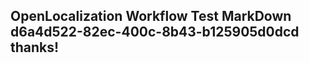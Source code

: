 <properties
ms.topic="hero-topic"
ms.test1="hero-topic"
ms.test2="test"/>

## OpenLocalization Workflow Test MarkDown d6a4d522-82ec-400c-8b43-b125905d0dcd thanks!
